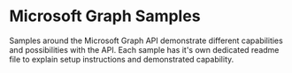 # Microsoft Graph Samples

Samples around the Microsoft Graph API demonstrate different capabilities and possibilities with the API. Each sample has it's own dedicated readme file to explain setup instructions and demonstrated capability.